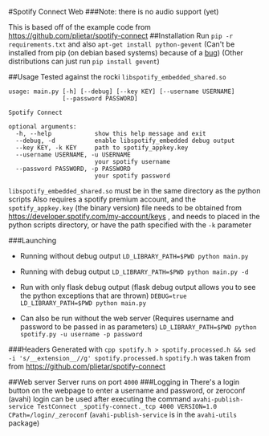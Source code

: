 #Spotify Connect Web
###Note: there is no audio support (yet)

This is based off of the example code from https://github.com/plietar/spotify-connect
##Installation
Run `pip -r requirements.txt` and also `apt-get install python-gevent` (Can't be installed from pip (on debian based systems) because of a  [bug](https://bugs.debian.org/cgi-bin/bugreport.cgi?bug=770616)) (Other distributions can just run `pip install gevent`)

##Usage
Tested against the rocki `libspotify_embedded_shared.so`
```
usage: main.py [-h] [--debug] [--key KEY] [--username USERNAME]
               [--password PASSWORD]

Spotify Connect

optional arguments:
  -h, --help            show this help message and exit
  --debug, -d           enable libspotify_embedded debug output
  --key KEY, -k KEY     path to spotify_appkey.key
  --username USERNAME, -u USERNAME
                        your spotify username
  --password PASSWORD, -p PASSWORD
                        your spotify password

```

`libspotify_embedded_shared.so` must be in the same directory as the python scripts
Also requires a spotify premium account, and the `spotify_appkey.key` (the binary version) file needs to be obtained from https://developer.spotify.com/my-account/keys , and needs to placed in the python scripts directory, or have the path specified with the `-k` parameter

###Launching
- Running without debug output `LD_LIBRARY_PATH=$PWD python main.py`
- Running with debug output `LD_LIBRARY_PATH=$PWD python main.py -d`
- Run with only flask debug output (flask debug output allows you to see the python exceptions that are thrown) `DEBUG=true LD_LIBRARY_PATH=$PWD python main.py`

- Can also be run without the web server (Requires username and password to be passed in as parameters)  `LD_LIBRARY_PATH=$PWD python spotify.py -u username -p password`

###Headers
Generated with `cpp spotify.h > spotify.processed.h && sed -i 's/__extension__//g' spotify.processed.h`
`spotify.h` was taken from from https://github.com/plietar/spotify-connect

##Web server
Server runs on port `4000`
###Logging in
There's a login button on the webpage to enter a username and password, or zeroconf (avahi) login can be used after executing the command `avahi-publish-service TestConnect _spotify-connect._tcp 4000 VERSION=1.0 CPath=/login/_zeroconf` (`avahi-publish-service` is in the `avahi-utils` package)